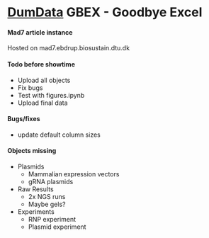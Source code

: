 # [DumData]((https://dumdata.com)) GBEX - Goodbye Excel
#### Mad7 article instance
Hosted on mad7.ebdrup.biosustain.dtu.dk
#### Todo before showtime
- Upload all objects
- Fix bugs
- Test with figures.ipynb
- Upload final data 
#### Bugs/fixes
- update default column sizes
#### Objects missing
- Plasmids
    - Mammalian expression vectors
    - gRNA plasmids
- Raw Results
    - 2x NGS runs
    - Maybe gels?
- Experiments
    - RNP experiment
    - Plasmid experiment
